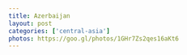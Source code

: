 ```yaml
---
title: Azerbaijan
layout: post
categories: ['central-asia']
photos: https://goo.gl/photos/1GHr7Zs2qes16aKt6
---
```

